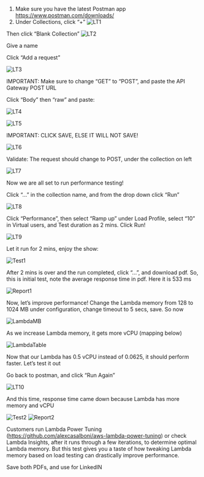 1.	Make sure you have the latest Postman app https://www.postman.com/downloads/ 
2.	Under Collections, click “+”
![LT1](./images/LT1.jpg)

Then click “Blank Collection”
![LT2](./images/LT2.jpg)
 

Give a name

Click “Add a request”

 ![LT3](./images/LT3.jpg)


IMPORTANT: Make sure to change “GET” to “POST”, and paste the API Gateway POST URL

Click “Body” then “raw” and paste:

![LT4](./images/LT4.jpg)

![LT5](./images/LT5.jpg)
 


 

IMPORTANT: CLICK SAVE, ELSE IT WILL NOT SAVE!

 ![LT6](./images/LT6.jpg)

Validate: The request should change to POST, under the collection on left

 ![LT7](./images/LT7.jpg)


Now we are all set to run performance testing! 

Click “...” in the collection name, and from the drop down click “Run”

 ![LT8](./images/LT8.jpg)

Click “Performance”, then select “Ramp up” under Load Profile, select “10” in Virtual users, and Test duration as 2 mins. Click Run!

 ![LT9](./images/LT9.jpg)

Let it run for 2 mins, enjoy the show:

  ![Test1](./images/Test1.jpg)

After 2 mins is over and the run completed, click “...”, and download pdf. So, this is initial test, note the average response time in pdf. Here it is 533 ms

 ![Report1](./images/Report1.jpg)

 

Now, let’s improve performance! Change the Lambda memory from 128 to 1024 MB under configuration, change timeout to 5 secs, save. So now  

  ![LambdaMB](./images/LambdaMB.jpg)


As we increase Lambda memory, it gets more vCPU (mapping below)

   ![LambdaTable](./images/LambdaTable.jpg)

Now that our Lambda has 0.5 vCPU instead of 0.0625, it should perform faster. Let’s test it out

Go back to postman, and click “Run Again”

 ![LT10](./images/LT10.jpg)

And this time, response time came down because Lambda has more memory and vCPU

 ![Test2](./images/Test2.jpg)
  ![Report2](./images/Report2.jpg)
 

Customers run Lambda Power Tuning (https://github.com/alexcasalboni/aws-lambda-power-tuning) or check Lambda Insights, after it runs through a few iterations, to determine optimal Lambda memory. But this test gives you a taste of how tweaking Lambda memory based on load testing can drastically improve performance.

Save both PDFs, and use for LinkedIN
